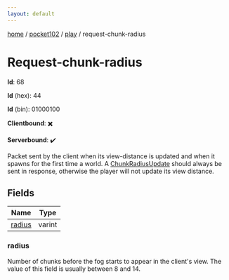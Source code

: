 ```yaml
---
layout: default
---
```


[home](/)  /  [pocket102](/protocol/pocket102)  /  [play](/protocol/pocket102/play)  /  request-chunk-radius

# Request-chunk-radius

**Id**: 68

**Id** (hex): 44

**Id** (bin): 01000100

**Clientbound**: ✖️

**Serverbound**: ✔️

Packet sent by the client when its view-distance is updated and when it spawns for the first time a world. A [ChunkRadiusUpdate](#play_chunk-radius_update) should always be sent in response, otherwise the player will not update its view distance.

## Fields

Name | Type
---|---
[radius](#radius) | varint

### radius

Number of chunks before the fog starts to appear in the client's view. The value of this field is usually between 8 and 14.

